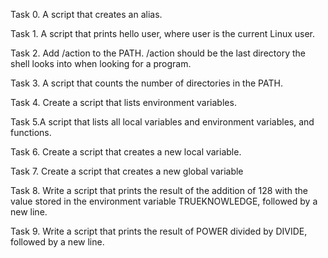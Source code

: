 Task 0. A script that creates an alias.

Task 1. A script that prints hello user, where user is the current Linux user.

Task 2. Add /action to the PATH. /action should be the last directory the shell looks into when looking for a program.

Task 3. A script that counts the number of directories in the PATH.

Task 4. Create a script that lists environment variables.
 
Task 5.A script that lists all local variables and environment variables, and functions.

Task 6. Create a script that creates a new local variable.

Task 7. Create a script that creates a new global variable

Task 8. Write a script that prints the result of the addition of 128 with the value stored in the environment variable TRUEKNOWLEDGE, followed by a new line.

Task 9. Write a script that prints the result of POWER divided by DIVIDE, followed by a new line.

